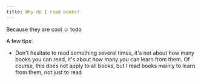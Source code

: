 ```yaml
---
title: Why do I read books?
---
```

Because they are cool ☺️
todo

A few tips:
- Don't hesitate to read something several times, it's not about how many books you can read, it's about how many you can learn from them. Of course, this does not apply to all books, but I read books mainly to learn from them, not just to read